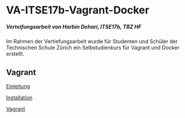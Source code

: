 # VA-ITSE17b-Vagrant-Docker
##### Verteifungsarbeit von Harbin Dehari, ITSE17b, TBZ HF
Im Rahmen der Vertiefungsarbeit wurde für Studenten und Schüler der Technischen Schule Zürich ein Selbstudienkurs für Vagrant und Docker erstellt.
## Vagrant
[Einleitung](https://github.com/harbinde/VA-ITSE17b-Vagrant-Docker/blob/master/Vagrant/Einleitung/00Einleitung.md)

[Installation](https://github.com/harbinde/VA-ITSE17b-Vagrant-Docker/blob/master/Vagrant/Einleitung/01Installationen.md)

[Vagrant](https://github.com/harbinde/VA-ITSE17b-Vagrant-Docker/blob/master/Vagrant/Einleitung/02Vagrant.md)
